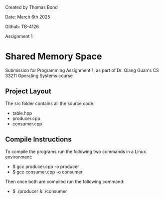 Created by Thomas Bond

Date: March 6th 2025

Github: TB-4126

Assignment 1

# Shared Memory Space

Submission for Programming Assignment 1,
as part of Dr. Qiang Guan's CS 33211 Operating Systems course

## Project Layout

The src folder contains all the source code.
- table.hpp
- producer.cpp
- consumer.cpp

## Compile Instructions

To compile the programs run the following two commands in a Linux environment:
- $ gcc producer.cpp -o producer
- $ gcc consumer.cpp -o consumer

Then once both are compiled run the following command:
- $ ./producer & ./consumer
